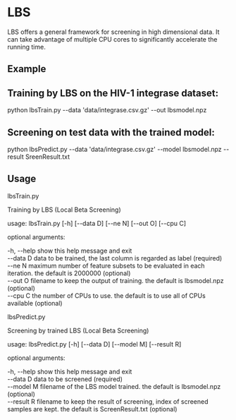 # LBS

LBS offers a general framework for screening in high dimensional data. It can take advantage of multiple CPU cores to significantly accelerate the running time.


## Example

## Training by LBS on the HIV-1 integrase dataset:

python lbsTrain.py --data 'data/integrase.csv.gz' --out lbsmodel.npz


## Screening on test data with  the trained model:

python lbsPredict.py --data 'data/integrase.csv.gz' --model lbsmodel.npz --result SreenResult.txt


## Usage

lbsTrain.py

Training by LBS (Local Beta Screening)

usage: lbsTrain.py [-h] [--data D] [--ne N] [--out O] [--cpu C]

optional arguments:

  -h, --help  show this help message and exit<br>
  --data D    data to be trained, the last column is regarded as label
              (required)<br>
  --ne N      maximum number of feature subsets to be evaluated in each
              iteration. the default is 2000000 (optional)<br>
  --out O     filename to keep the output of training. the default is
              lbsmodel.npz (optional)<br>
  --cpu C     the number of CPUs to use. the default is to use all of CPUs
              available (optional)<br>


lbsPredict.py

Screening by trained LBS (Local Beta Screening)

usage: lbsPredict.py [-h] [--data D] [--model M] [--result R]

optional arguments:

  -h, --help  show this help message and exit<br>
  --data D    data to be screened (required)<br>
  --model M   filename of the LBS model trained. the default is lbsmodel.npz
              (optional)<br>
  --result R  filename to keep the result of screening, index of screened
              samples are kept. the default is ScreenResult.txt (optional)<br>

